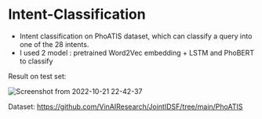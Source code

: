 # Intent-Classification

- Intent classification on PhoATIS dataset, which can classify a query into one of the 28 intents.
- I used 2 model : pretrained Word2Vec embedding + LSTM and PhoBERT to classify


Result on test set:



![Screenshot from 2022-10-21 22-42-37](https://user-images.githubusercontent.com/62126142/197235642-34fae6ba-e51d-4abd-8b53-96a1e51207f8.png)



Dataset: https://github.com/VinAIResearch/JointIDSF/tree/main/PhoATIS
